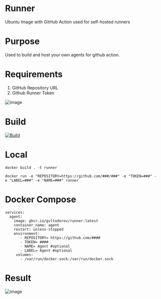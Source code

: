 # Runner
Ubuntu Image with GitHub Action used for self-hosted runners

# Purpose
Used to build and host your own agents for github action.

# Requirements
 1. GitHub Repository URL
 2. Github Runner Token
 
![image](https://user-images.githubusercontent.com/51453974/131668152-2352ab6d-fe26-42c3-8d54-9669f6fd7b0c.png)
  

# Build 
[![Build](https://github.com/GVLTodorov/Runner/actions/workflows/release.yml/badge.svg)](https://github.com/GVLTodorov/Runner/actions/workflows/release.yml)

# Local

```docker build . -t runner```

```docker run -e "REPOSITORY=https://github.com/###/###" -e "TOKEN=###" -e "LABEL=###" -e "NAME=###" runner```

# Docker Compose

```
services:
  agent:
    image: ghcr.io/gvltodorov/runner:latest
    container_name: agent
    restart: unless-stopped
    environment:
       - REPOSITORY= https://github.com/####
       - TOKEN= ####
       - NAME= Agent #optional
       - LABEL= Agent #optional
     volumes:
       - /var/run/docker.sock:/var/run/docker.sock
```

# Result

![image](https://user-images.githubusercontent.com/51453974/131748931-e7c32263-e146-4bee-85dc-7db6e53757c2.png)

